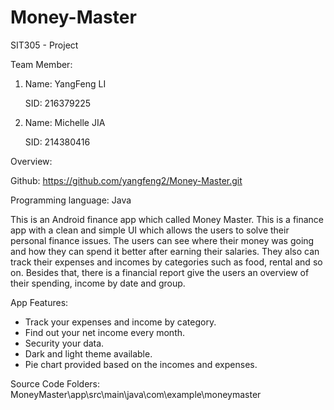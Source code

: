 # Money-Master
SIT305 - Project

Team Member:
1. Name: YangFeng LI
   
   SID: 216379225
   
   
2. Name: Michelle JIA
   
   SID: 214380416
   
Overview:

Github: https://github.com/yangfeng2/Money-Master.git

Programming language: Java

This is an Android finance app which called Money Master. This is a finance app with a clean and simple UI  which allows the users to solve their personal finance issues. The users can see where their money was going and how they can spend it better after earning their salaries. They also can track their expenses and incomes by categories such as food, rental and so on. Besides that, there is a financial report give the users an overview of their spending, income by date and group.

App Features:
- Track your expenses and income by category.
- Find out your net income every month.
- Security your data.
- Dark and light theme available.
- Pie chart provided based on the incomes and expenses.

Source Code Folders: MoneyMaster\app\src\main\java\com\example\moneymaster
